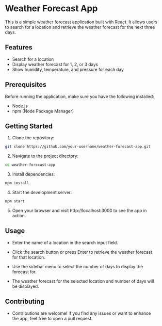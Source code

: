 # Weather Forecast App

This is a simple weather forecast application built with React. It allows users to search for a location and retrieve the weather forecast for the next three days.

## Features

- Search for a location
- Display weather forecast for 1, 2, or 3 days
- Show humidity, temperature, and pressure for each day

## Prerequisites

Before running the application, make sure you have the following installed:

- Node.js
- npm (Node Package Manager)

## Getting Started

  1. Clone the repository:

   ```bash
   git clone https://github.com/your-username/weather-forecast-app.git
   ```

  2. Navigate to the project directory:

  ```bash
  cd weather-forecast-app
  ```

  3. Install dependencies:

  ```bash
  npm install
  ```

  4. Start the development server:

  ```bash
  npm start
  ```

  5. Open your browser and visit http://localhost:3000 to see the app in action.


## Usage

- Enter the name of a location in the search input field.

- Click the search button or press Enter to retrieve the weather forecast for that location.

- Use the sidebar menu to select the number of days to display the forecast for.

- The weather forecast for the selected location and number of days will be displayed.


## Contributing

- Contributions are welcome! If you find any issues or want to enhance the app, feel free to open a pull request.
